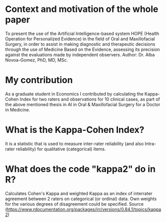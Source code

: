 # Context and motivation of the whole paper
To present the use of the Artificial Intelligence-based system HOPE (Health Operation for Personalized Evidence) in the field of Oral and Maxillofacial Surgery, in order to assist in making diagnostic and therapeutic decisions through the use of Medicine Based on the Evidence, assessing its precision against the evaluations made by independent observers.
Author: Dr. Alba Novoa-Gomez, PhD, MD, MSc.

# My contribution
As a graduate student in Economics I contributed by calculating the Kappa-Cohen Index for two raters and observations for 10 clinical cases, as part of the above mentioned thesis in AI in Oral & Maxillofacial Surgery for a Doctor in Medicine.

# What is the Kappa-Cohen Index?
It is a statistic that is used to measure inter-rater reliability (and also Intra-rater reliability) for qualitative (categorical) items.

# What does the code "kappa2" do in R?
Calculates Cohen's Kappa and weighted Kappa as an index of interrater agreement between 2 raters on categorical (or ordinal) data. Own weights for the various degrees of disagreement could be specified. Source (https://www.rdocumentation.org/packages/irr/versions/0.84.1/topics/kappa2)

